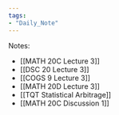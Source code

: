 ```yaml
---  
tags:  
- "Daily_Note"  
---  
```

  
Notes:  
- [[MATH 20C Lecture 3]]  
- [[DSC 20 Lecture 3]]  
- [[COGS 9 Lecture 3]]  
- [[MATH 20D Lecture 3]]  
- [[TQT Statistical Arbitrage]]  
- [[MATH 20C Discussion 1]]  
